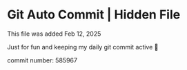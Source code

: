 # Git Auto Commit | Hidden File

This file was added Feb 12, 2025

Just for fun and keeping my daily git commit active 🤪

commit number: 585967
